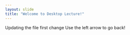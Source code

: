 ```yaml
---
layout: slide
title: "Welcome to Desktop Lecture!"
---
```

Updating the file first change
Use the left arrow to go back!